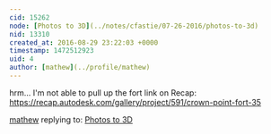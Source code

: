 ```yaml
---
cid: 15262
node: [Photos to 3D](../notes/cfastie/07-26-2016/photos-to-3d)
nid: 13310
created_at: 2016-08-29 23:22:03 +0000
timestamp: 1472512923
uid: 4
author: [mathew](../profile/mathew)
---
```


hrm... I'm not able to pull up the fort link on Recap:
https://recap.autodesk.com/gallery/project/591/crown-point-fort-35



[mathew](../profile/mathew) replying to: [Photos to 3D](../notes/cfastie/07-26-2016/photos-to-3d)

